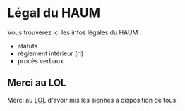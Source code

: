 # Légal du HAUM

Vous trouverez ici les infos légales du HAUM :

- statuts
- règlement intérieur (ri)
- procès verbaux

## Merci au LOL

Merci au [LOL](http://labolyon.fr) d'avoir mis les siennes à disposition de tous.
